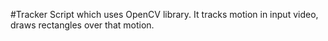 #Tracker
Script which uses OpenCV library. It tracks motion in input video, draws rectangles over that motion.
